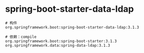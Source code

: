 # spring-boot-starter-data-ldap

```
# 构件
org.springframework.boot:spring-boot-starter-data-ldap:3.1.3

# 依赖：compile
org.springframework.boot:spring-boot-starter:3.1.3
org.springframework.data:spring-data-ldap:3.1.3
```
